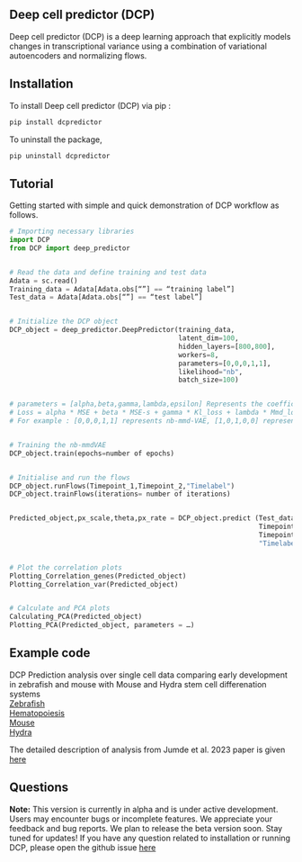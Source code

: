 ## Deep cell predictor (DCP)
Deep cell predictor (DCP) is a deep learning approach that explicitly models changes in transcriptional variance using a combination of variational autoencoders and normalizing flows.   

## Installation
To install Deep cell predictor (DCP) via pip : 

```bash
pip install dcpredictor
```
To uninstall the package,
```bash
pip uninstall dcpredictor
```

## Tutorial
Getting started with simple and quick demonstration of DCP workflow as follows.  

```python
# Importing necessary libraries
import DCP
from DCP import deep_predictor


# Read the data and define training and test data
Adata = sc.read()
Training_data = Adata[Adata.obs[“”] == “training label”]
Test_data = Adata[Adata.obs[“”] == “test label”]


# Initialize the DCP object
DCP_object = deep_predictor.DeepPredictor(training_data,
                                          latent_dim=100,
                                          hidden_layers=[800,800],
                                          workers=8,
                                          parameters=[0,0,0,1,1],
                                          likelihood="nb",
                                          batch_size=100)


# parameters = [alpha,beta,gamma,lambda,epsilon] Represents the coefficient for all losses 
# Loss = alpha * MSE + beta * MSE-s + gamma * Kl_loss + lambda * Mmd_loss + epsilon * log_likelihood_
# For example : [0,0,0,1,1] represents nb-mmd-VAE, [1,0,1,0,0] represents Vanilla VAE


# Training the nb-mmdVAE 
DCP_object.train(epochs=number of epochs)


# Initialise and run the flows
DCP_object.runFlows(Timepoint_1,Timepoint_2,"Timelabel")
DCP_object.trainFlows(iterations= number of iterations)


Predicted_object,px_scale,theta,px_rate = DCP_object.predict (Test_data,
                                                              Timepoint_1,
                                                              Timepoint_2,
                                                              "Timelabel")


# Plot the correlation plots 
Plotting_Correlation_genes(Predicted_object)
Plotting_Correlation_var(Predicted_object)


# Calculate and PCA plots
Calculating_PCA(Predicted_object)
Plotting_PCA(Predicted_object, parameters = …)

```


## Example code 
DCP Prediction analysis over single cell data comparing early development in zebrafish and mouse with Mouse and Hydra stem cell differenation systems  
[Zebrafish](https://nbviewer.org/github/02infi/DCP/tree/main/Notebooks/zebrafish/)   
[Hematopoiesis](https://nbviewer.org/github/02infi/DCP/tree/main/Notebooks/hematopoiesis/With_all_genes/)  
[Mouse](https://nbviewer.org/github/02infi/DCP/tree/main/Notebooks/mouse/)  
[Hydra](https://nbviewer.org/github/02infi/DCP/tree/main/Notebooks/hydra/)  

The detailed description of analysis from Jumde et al. 2023 paper is given
[here](https://nbviewer.org/github/02infi/DCP/tree/main/Notebooks/figures/)

## Questions 
**Note:** This version is currently in alpha and is under active development. Users may encounter bugs or incomplete features. We appreciate your feedback and bug reports.
We plan to release the beta version soon. Stay tuned for updates!
If you have any question related to installation or running DCP, please open the github issue [here](https://github.com/02infi/DCP/issues/new)
 
